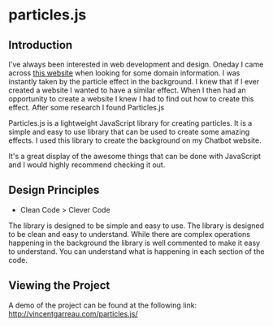 # particles.js

## Introduction

I've always been interested in web development and design. Oneday I came across [this website](https://whois.domaintools.com/) when looking for some domain information. I was instantly taken by the particle effect in the background. I knew that if I ever created a website I wanted to have a similar effect. When I then had an opportunity to create a website I knew I had to find out how to create this effect. After some research I found Particles.js

Particles.js is a lightweight JavaScript library for creating particles. It is a simple and easy to use library that can be used to create some amazing effects. I used this library to create the background on my Chatbot website.

It's a great display of the awesome things that can be done with JavaScript and I would highly recommend checking it out.

## Design Principles

- Clean Code > Clever Code

The library is designed to be simple and easy to use. The library is designed to be clean and easy to understand. While there are complex operations happening in the background the library is well commented to make it easy to understand. You can understand what is happening in each section of the code.

## Viewing the Project

A demo of the project can be found at the following link: http://vincentgarreau.com/particles.js/
